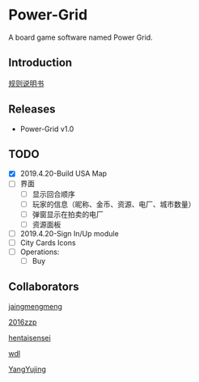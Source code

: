 # Power-Grid

A board game software named Power Grid.

## Introduction

[规则说明书](https://github.com/jaingmengmeng/Power-Grid/tree/master/Files/Power_Grid项目需求文档/Power_Grid项目规则说明文档.pdf)

## Releases

- Power-Grid v1.0

## TODO

- [x] 2019.4.20-Build USA Map
- [ ] 界面
    - [ ] 显示回合顺序
    - [ ] 玩家的信息（昵称、金币、资源、电厂、城市数量）
    - [ ] 弹窗显示在拍卖的电厂
    - [ ] 资源面板
- [ ] 2019.4.20-Sign In/Up module
- [ ] City Cards Icons
- [ ] Operations:
    - [ ] Buy

## Collaborators

[jaingmengmeng](https://github.com/jaingmengmeng)

[2016zzp](https://github.com/2016zzp)

[hentaisensei](https://github.com/hentaisensei)

[wdl](https://github.com/wangdalin)

[YangYujing](https://github.com/Y4ngYuj1ng)